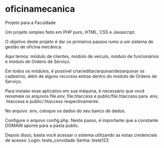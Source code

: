 # oficinamecanica
Projeto para a Faculdade

Um projeto simples feito em PHP puro, HTML, CSS e Javascript.

O objetivo deste projeto é dar os primeiros passos rumo a um sistema de gestão de oficina mecânica.

Aqui temos: módulo de clientes, módulo de veículo, módulo de funcionários e módulo de Ordens de Serviço.

Em todos os módulos, é possível criar/editar/arquivar/desarquivar os cadastros, além de alguns recursos extras dentro do módulo de Ordens de Serviço.

Para instalar esse aplicativo em sua máquina, é necessário que você renomeie os arquivos file.env, file.htaccess e public/file.htaccess para .env, .htaccess e public/.htaccess respectivamente.

No arquivo .env, coloque os dados do seu banco de dados.

Configure o arquivo config.php. Neste passo, é importante que a constante DOMAIN aponte para a pasta public.

Depois disso, basta você acessar o sistema utilizando as estas credenciais de acesso:
Login: teste_convidado
Senha: teste123
